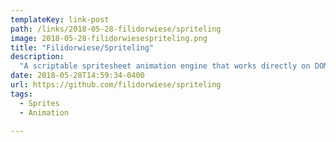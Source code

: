 ```yaml
---
templateKey: link-post
path: /links/2018-05-28-filidorwiese/spriteling
image: 2018-05-28-filidorwiesespriteling.png
title: "Filidorwiese/Spriteling"
description:
  "A scriptable spritesheet animation engine that works directly on DOM elements (no canvas). It's build as ES5 compatible JavaScript, has no external dependencies and a tiny footprint (~3KB minified/gzipped).  Create a DOM element on the page and give it an id."
date: 2018-05-28T14:59:34-0400
url: https://github.com/filidorwiese/spriteling
tags:
  - Sprites
  - Animation

---
```


